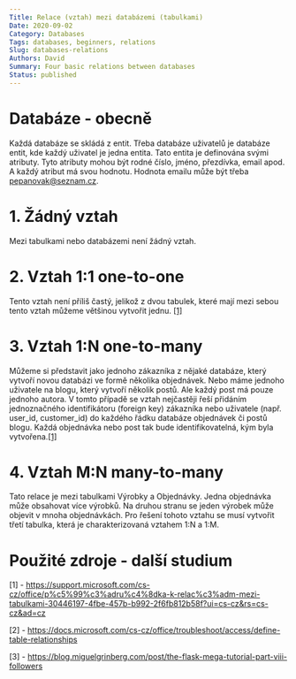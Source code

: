 ```yaml
---
Title: Relace (vztah) mezi databázemi (tabulkami)
Date: 2020-09-02
Category: Databases
Tags: databases, beginners, relations
Slug: databases-relations
Authors: David
Summary: Four basic relations between databases
Status: published
---
```




# Databáze - obecně

Každá databáze se skládá z entit. Třeba databáze uživatelů je databáze entit, kde každý uživatel je jedna entita. Tato entita je definována svými atributy. Tyto atributy mohou být rodné číslo, jméno, přezdívka, email apod. A každý atribut má svou hodnotu. Hodnota emailu může být třeba pepanovak@seznam.cz.

# 1. Žádný vztah

Mezi tabulkami nebo databázemi není žádný vztah.

# 2. Vztah 1:1 one-to-one

Tento vztah není příliš častý, jelikož z dvou tabulek, které mají mezi sebou tento vztah můžeme většinou vytvořit jednu. [[1]](#link1)

# 3. Vztah 1:N one-to-many

Můžeme si představit jako jednoho zákazníka z nějaké databáze, který vytvoří novou databázi ve formě několika objednávek. Nebo máme jednoho uživatele na blogu, který vytvoří několik postů. Ale každý post má pouze jednoho autora. V tomto případě se vztah nejčastěji řeší přidáním jednoznačného identifikátoru (foreign key) zákazníka nebo uživatele (např. user_id, customer_id) do každého řádku databáze objednávek či postů blogu. Každá objednávka nebo post tak bude identifikovatelná, kým byla vytvořena.[[1]](#link1)

# 4. Vztah M:N many-to-many

Tato relace je mezi tabulkami Výrobky a Objednávky. Jedna objednávka může obsahovat více výrobků. Na druhou stranu se jeden výrobek může objevit v mnoha objednávkách. Pro řešení tohoto vztahu se musí vytvořit třetí tabulka, která je charakterizovaná vztahem 1:N a 1:M.

# Použité zdroje - další studium

[1] - https://support.microsoft.com/cs-cz/office/p%c5%99%c3%adru%c4%8dka-k-relac%c3%adm-mezi-tabulkami-30446197-4fbe-457b-b992-2f6fb812b58f?ui=cs-cz&rs=cs-cz&ad=cz <a name="link1"></a>

[2] - https://docs.microsoft.com/cs-cz/office/troubleshoot/access/define-table-relationships

[3] - https://blog.miguelgrinberg.com/post/the-flask-mega-tutorial-part-viii-followers